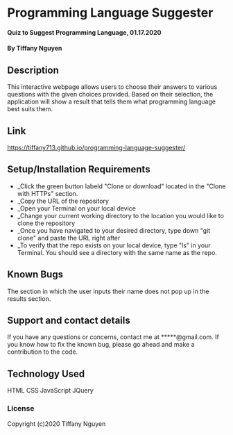 # Programming Language Suggester

#### Quiz to Suggest Programming Language, 01.17.2020

#### By Tiffany Nguyen

## Description
This interactive webpage allows users to choose their answers to various questions with the given choices provided. Based on their selection, the application will show a result that tells them what programming language best suits them.

## Link
https://tiffany713.github.io/programming-language-suggester/

## Setup/Installation Requirements
* _Click the green button labeld "Clone or download" located in the "Clone with HTTPs" section.
* _Copy the URL of the repository
* _Open your Terminal on your local device
* _Change your current working directory to the location you would like to clone the repository
* _Once you have navigated to your desired directory, type down "git clone" and paste the URL right after
* _To verify that the repo exists on your local device, type "ls" in your Terminal. You should see a directory with the same name as the repo.

## Known Bugs
The section in which the user inputs their name does not pop up in the results section.

## Support and contact details
If you have any questions or concerns, contact me at *****@gmail.com. If you know how to fix the known bug, please go ahead and make a contribution to the code.

## Technology Used
HTML
CSS
JavaScript
JQuery

### License

Copyright (c)2020 Tiffany Nguyen
